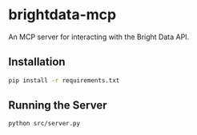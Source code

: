# brightdata-mcp

An MCP server for interacting with the Bright Data API.

## Installation

```bash
pip install -r requirements.txt
```

## Running the Server

```bash
python src/server.py
```
